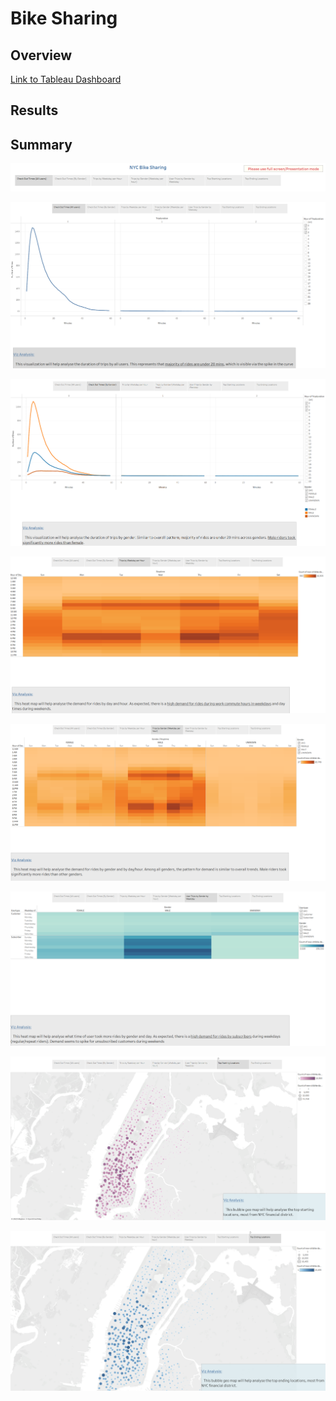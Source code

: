 # Bike Sharing

## Overview

[Link to Tableau Dashboard](https://public.tableau.com/app/profile/suneetha2086/viz/NYC_bikesharing_16776213696130/NYCBikeSharing?publish=yes)

## Results


## Summary

  ![](https://github.com/SuniAnalytics/bikesharing/blob/main/Resources/Story%20Landing%20Page.png)
  
  
  ![](https://github.com/SuniAnalytics/bikesharing/blob/main/Resources/Viz1%20-%20Check%20out%20duration%20by%20users.png)
  
  ![](https://github.com/SuniAnalytics/bikesharing/blob/main/Resources/Viz2%20-%20Check%20out%20duration%20by%20gender.png)
  
  ![](https://github.com/SuniAnalytics/bikesharing/blob/main/Resources/Viz3%20-%20Trips%20by%20day_hour.png)
  
  ![](https://github.com/SuniAnalytics/bikesharing/blob/main/Resources/Viz4%20-%20Trips%20by%20Gender%20day_hour.png)
  
  ![](https://github.com/SuniAnalytics/bikesharing/blob/main/Resources/Viz5%20-%20User%20Trips%20by%20Gender%20day_hour.png)
  
  ![](https://github.com/SuniAnalytics/bikesharing/blob/main/Resources/Viz6%20-%20Top%20starting%20locations.png)
  
  ![](https://github.com/SuniAnalytics/bikesharing/blob/main/Resources/Viz7%20-%20Top%20ending%20locations.png)



